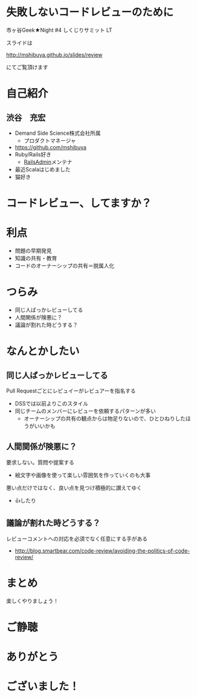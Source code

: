失敗しないコードレビューのために
===
市ヶ谷Geek★Night #4 しくじりサミット LT



スライドは

http://mshibuya.github.io/slides/review

にてご覧頂けます



# 自己紹介

## 渋谷　充宏

- Demand Side Science株式会社所属
  - プロダクトマネージャ
- https://github.com/mshibuya
- Ruby/Rails好き
  - [RailsAdmin](https://github.com/sferik/rails_admin)メンテナ
- 最近Scalaはじめました
- 猫好き



# コードレビュー、してますか？



# 利点

- 問題の早期発見
- 知識の共有・教育
- コードのオーナーシップの共有＝脱属人化



# つらみ

- 同じ人ばっかレビューしてる
- 人間関係が険悪に？
- 議論が割れた時どうする？



# なんとかしたい



## 同じ人ばっかレビューしてる

Pull Requestごとにレビュイーがレビュアーを指名する

- DSSでは以前よりこのスタイル
- 同じチームのメンバーにレビューを依頼するパターンが多い
  - オーナーシップの共有の観点からは物足りないので、ひとひねりしたほうがいいかも



## 人間関係が険悪に？

要求しない。質問や提案する

- 絵文字や画像を使って楽しい雰囲気を作っていくのも大事

悪い点だけではなく、良い点を見つけ積極的に讃えてゆく

- :+1:したり



## 議論が割れた時どうする？

レビューコメントへの対応を必須でなく任意にする手がある

- http://blog.smartbear.com/code-review/avoiding-the-politics-of-code-review/



# まとめ

楽しくやりましょう！



# ご静聴
# ありがとう
# ございました！
